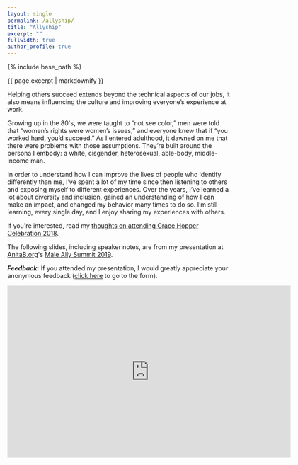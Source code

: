 ```yaml
---
layout: single
permalink: /allyship/
title: "Allyship"
excerpt: ""
fullwidth: true
author_profile: true
---
```


{% include base_path %}

{{ page.excerpt | markdownify }}

Helping others succeed extends beyond the technical aspects of our jobs, it also means
influencing the culture and improving everyone’s experience at work.

Growing up in the 80's, we were taught to “not see color,” men were told that
“women’s rights were women’s issues,” and everyone knew that if “you worked hard, you’d succeed.”
As I entered adulthood, it dawned on me that there were problems with those assumptions.
They’re built around the persona I embody: a white, cisgender, heterosexual, able-body,
middle-income man.

In order to understand how I can improve the lives of people who
identify differently than me, I’ve spent a lot of my time since then listening to others
and exposing myself to different experiences. Over the years, I’ve learned a lot about diversity
and inclusion, gained an understanding of how I can make an impact, and changed my behavior many
times to do so. I’m still learning, every single day, and I enjoy sharing my experiences with others.

If you're interested, read my [thoughts on attending Grace Hopper Celebration 2018](/words/gracehopper/).

The following slides, including speaker notes, are from my presentation
at [AnitaB.org](https://anitab.org/)'s [Male Ally Summit 2019](https://community.anitab.org/event/male-ally-summit-2019/).

**_Feedback:_** If you attended my presentation, I would greatly appreciate your anonymous feedback ([click here](https://forms.gle/eQUfNNNsDSexYWqF7) to go to the form).

<iframe src="https://docs.google.com/presentation/d/e/2PACX-1vT7n6pw43jrUXXHM2q4x1hsqyvVK9wriyyvn1rYAf0444OLUU7JX1koz70bYP-oBvixCI-w920niyzM/embed?start=false&loop=false&delayms=5000" frameborder="0" width="640" height="389" allowfullscreen="true" mozallowfullscreen="true" webkitallowfullscreen="true"></iframe>
